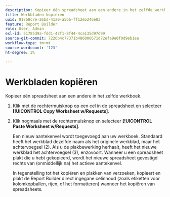 ```yaml
---
description: Kopieer één spreadsheet aan een andere in het zelfde werkboek.
title: Werkbladen kopiëren
uuid: 817b8c7e-26bd-41a0-a5bb-ff12e5246e03
feature: Report Builder
role: User, Admin
exl-id: 51785d9a-fdd1-42f1-8f44-4ca135d97d99
source-git-commit: 7226b4c77371b486006671d72efa9e0f0d9eb1ea
workflow-type: tm+mt
source-wordcount: '123'
ht-degree: 3%

---
```


# Werkbladen kopiëren

Kopieer één spreadsheet aan een andere in het zelfde werkboek.

1. Klik met de rechtermuisknop op een cel in de spreadsheet en selecteer **[!UICONTROL Copy Worksheet w/Requests]**.
1. Klik nogmaals met de rechtermuisknop en selecteer **[!UICONTROL Paste Worksheet w/Requests]**.

   Een nieuw aantekenvel wordt toegevoegd aan uw werkboek. Standaard heeft het werkblad dezelfde naam als het originele werkblad, maar het achtervoegsel (2). Als u de plakbewerking herhaalt, heeft het nieuwe werkblad het achtervoegsel (3), enzovoort. Wanneer u een spreadsheet plakt die u hebt gekopieerd, wordt het nieuwe spreadsheet gevestigd rechts van (onmiddellijk na) het actieve aantekenvel.

   In tegenstelling tot het kopiëren en plakken van verzoeken, kopieert en plakt de Report Builder direct ingegane celinhoud (zoals etiketten voor kolomkopballen, rijen, of het formatteren) wanneer het kopiëren van spreadsheets.
